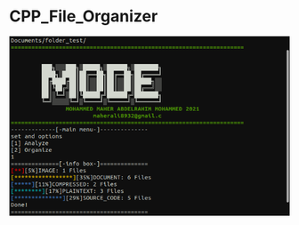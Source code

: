 # CPP_File_Organizer
 
![Alt text](https://github.com/Moh-Maher/CPP_File_Organizer/blob/main/snap2.png?raw=true "Optional Title")


 

